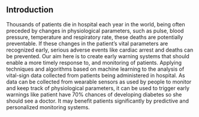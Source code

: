 ## Introduction
Thousands of patients die in hospital each year in the world, being often preceded by changes in physiological parameters, such as pulse, blood pressure, temperature and respiratory rate, these deaths are potentially preventable. If these changes in the patient’s vital parameters are recognized early, serious adverse events like cardiac arrest and deaths can be prevented. Our aim here is to create early warning systems that should enable a more timely response to, and monitoring of patients. Applying techniques and algorithms based on machine learning to the analysis of vital-sign data collected from patients being administered in hospital. As data can be collected from wearable sensors as used by people to monitor and keep track of physiological parameters, it can be used to trigger early warnings like patient have 70% chances of developing diabetes so she should see a doctor. It may benefit patients significantly by predictive and personalized monitoring systems.
